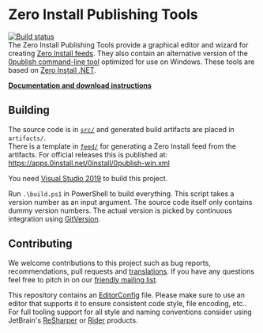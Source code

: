 # Zero Install Publishing Tools

[![Build status](https://img.shields.io/appveyor/ci/0install/0publish-win.svg)](https://ci.appveyor.com/project/0install/0publish-win)  
The Zero Install Publishing Tools provide a graphical editor and wizard for creating [Zero Install feeds](https://0install.github.io/docs/packaging/). They also contain an alternative version of the [0publish command-line tool](https://docs.0install.net/tools/0publish/) optimized for use on Windows. These tools are based on [Zero Install .NET](https://github.com/0install/0install-dotnet).

**[Documentation and download instructions](https://docs.0install.net/tools/0publish-win/)**

## Building

The source code is in [`src/`](src/) and generated build artifacts are placed in `artifacts/`.  
There is a template in [`feed/`](feed/) for generating a Zero Install feed from the artifacts. For official releases this is published at: https://apps.0install.net/0install/0publish-win.xml

You need [Visual Studio 2019](https://www.visualstudio.com/downloads/) to build this project.

Run `.\build.ps1` in PowerShell to build everything. This script takes a version number as an input argument. The source code itself only contains dummy version numbers. The actual version is picked by continuous integration using [GitVersion](http://gitversion.readthedocs.io/).

## Contributing

We welcome contributions to this project such as bug reports, recommendations, pull requests and [translations](https://www.transifex.com/eicher/0install-win/). If you have any questions feel free to pitch in on our [friendly mailing list](https://0install.net/support.html#lists).

This repository contains an [EditorConfig](http://editorconfig.org/) file. Please make sure to use an editor that supports it to ensure consistent code style, file encoding, etc.. For full tooling support for all style and naming conventions consider using JetBrain's [ReSharper](https://www.jetbrains.com/resharper/) or [Rider](https://www.jetbrains.com/rider/) products.

